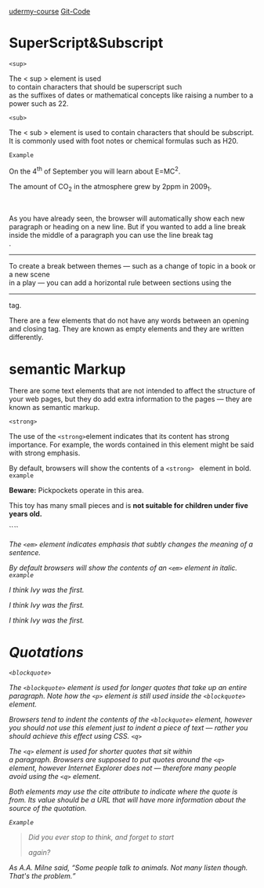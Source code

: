 [udermy-course](https://rakuten.udemy.com/course/design-and-develop-a-killer-website-with-html5-and-css3/learn/lecture/27511932#overview)
[Git-Code](https://github.com/jonasschmedtmann/html-css-course)
# SuperScript&Subscript


`<sup>`

The < sup > element is used  
to contain characters that should be superscript such  
as the suffixes of dates or mathematical concepts like raising a number to a power such as 22.

`<sub>`

The < sub > element is used to contain characters that should be subscript. It is commonly used with foot notes or chemical formulas such as H20.

`Example`

<p>On the 4<sup>th</sup> of September you will learn about E=MC<sup>2</sup>.</p>

<p>The amount of CO<sub>2</sub> in the atmosphere grew by 2ppm in 2009<sub>1</sub>.</p>

<br />

As you have already seen, the browser will automatically show each new paragraph or heading on a new line. But if you wanted to add a line break inside the middle of a paragraph you can use the line break tag <br />.

<hr />

To create a break between themes — such as a change of topic in a book or a new scene  
in a play — you can add a horizontal rule between sections using the <hr /> tag.

There are a few elements that do not have any words between an opening and closing tag. They are known as empty elements and they are written differently.

# semantic Markup
There are some text elements that are not intended to affect the structure of your web pages, but they do add extra information to the pages — they are known as semantic markup.

``<strong>``

The use of the ``<strong>``element indicates that its content has strong importance. For example, the words contained in this element might be said with strong emphasis.

By default, browsers will show the contents of a ``<strong> `` element in bold.
`example`
<p><strong>Beware:</strong> Pickpockets operate in this area.</p><p>This toy has many small pieces and is <strong>not suitable for children under five years old. </strong></p>
``<em>``

The ``<em>`` element indicates emphasis that subtly changes the meaning of a sentence.

By default browsers will show the contents of an ``<em>`` element in italic.
`example`
<p>I <em>think</em> Ivy was the first.</p>
<p>I think <em>Ivy</em> was the first.</p> <p>I think Ivy was the <em>first</em>.</p>

# Quotations
``<blockquote>``

The ``<blockquote>`` element is used for longer quotes that take up an entire paragraph. Note how the ``<p>`` element is still used inside the ``<blockquote>`` element.

Browsers tend to indent the contents of the ``<blockquote>`` element, however you should not use this element just to indent a piece of text — rather you should achieve this effect using CSS.
``<q>``

The ``<q>`` element is used for shorter quotes that sit within  
a paragraph. Browsers are supposed to put quotes around the ``<q> `` element, however Internet Explorer does not — therefore many people avoid using the ``<q>`` element.

Both elements may use the cite attribute to indicate where the quote is from. Its value should be a URL that will have more information about the source of the quotation.

`Example`
<blockquote cite="http://en.wikipedia.org/wiki/ Winnie-the-Pooh">  
<p>Did you ever stop to think, and forget to start

again?</p> </blockquote>

<p>As A.A. Milne said, <q>Some people talk to animals. Not many listen though. That's the problem.</q></p>


